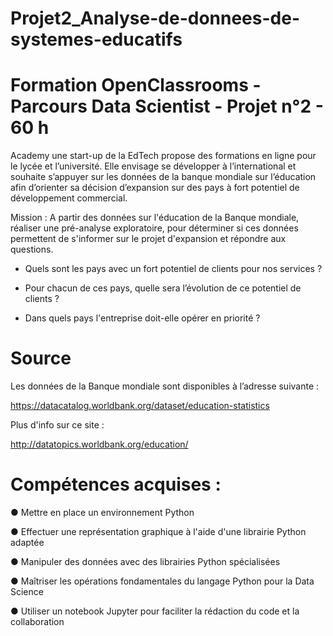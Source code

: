 # Projet2_Analyse-de-donnees-de-systemes-educatifs
# Formation OpenClassrooms - Parcours Data Scientist - Projet n°2 - 60 h


Academy une start-up de la EdTech propose des formations en ligne pour le lycée et l’université.
Elle envisage se développer à l’international et souhaite s’appuyer sur les données de la banque mondiale sur l’éducation afin d’orienter sa décision d’expansion sur des pays à fort potentiel de développement commercial.


Mission : A partir des données sur l'éducation de la Banque mondiale, réaliser une pré-analyse exploratoire, pour déterminer si ces données permettent de s'informer sur le projet d'expansion et répondre aux questions.


- Quels sont les pays avec un fort potentiel de clients pour nos services ?

- Pour chacun de ces pays, quelle sera l’évolution de ce potentiel de clients ?

- Dans quels pays l'entreprise doit-elle opérer en priorité ?

# Source
Les données de la Banque mondiale sont disponibles à l’adresse suivante :

https://datacatalog.worldbank.org/dataset/education-statistics

Plus d'info sur ce site :

http://datatopics.worldbank.org/education/


# Compétences acquises :


● Mettre en place un environnement Python

● Effectuer une représentation graphique à l'aide d'une librairie Python adaptée

● Manipuler des données avec des librairies Python spécialisées

● Maîtriser les opérations fondamentales du langage Python pour la Data Science

● Utiliser un notebook Jupyter pour faciliter la rédaction du code et la collaboration
